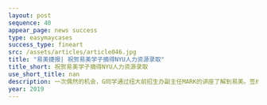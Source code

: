 ```yaml
---
layout: post
sequence: 40
appear_page: news success 
type: easymaycases
success_type: fineart
src: /assets/articles/article046.jpg
title: "易美捷报| 祝贺易美学子摘得NYU人力资源录取"
title_short: 祝贺易美学子摘得NYU人力资源录取
use_short_title: nan
description: 一次偶然的机会，G同学通过纽大前招生办副主任MARK的讲座了解到易美。签约后与易美VIP团队深度沟通，于是地理位置优越、教学质量优异的纽大成为李同学的冲刺目标。但从实际情况考量：
year: 2019
---
```


